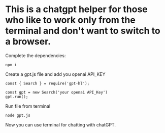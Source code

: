 # This is a chatgpt helper for those who like to work only from the terminal and don't want to switch to a browser.


Complete the dependencies:
```
npm i
```

Create a gpt.js file and add you openai API_KEY
```
const { Search } = require('gpt-hl');

const gpt = new Search('your openai API_Key')
gpt.run();
```

Run file from terminal 
```
node gpt.js
```

Now you can use terminal for chatting with chatGPT.